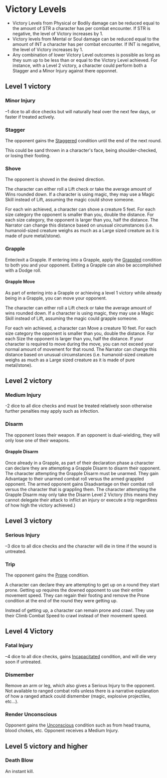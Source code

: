 # Victory Levels

- Victory Levels from Physical or Bodily damage can be reduced equal to the amount of STR a character has per combat encounter. If STR is negative, the level of Victory increases by 1.
- Victory levels from Mental or Soul damage can be reduced equal to the amount of INT a character has per combat encounter. If INT is negative, the level of Victory increases by 1.
- Any combination of lower Victory Level outcomes is possible as long as they sum up to be less than or equal to the Victory Level achieved. For instance, with a Level 2 victory, a character could perform both a Stagger and a Minor Injury against there opponnet.

## Level 1 victory

### Minor Injury

–1 dice to all dice checks but will naturally heal over the next few days, or faster if treated actively.

### Stagger

The opponent gains the [Staggered](./Conditions.md#staggered) condition until the end of the next round.

This could be sand thrown in a character's face, being shoulder-checked, or losing their footing.

### Shove

The opponent is shoved in the desired direction.

The character can either roll a Lift check or take the average amount of Wins rounded down. If a character is using magic, they may use a Magic Skill instead of Lift, assuming the magic could shove someone.

For each win achieved, a character can shove a creature 5 feet. For each size category the opponent is smaller than you, double the distance. For each size category, the opponent is larger than you, half the distance. The Narrator can change this distance based on unusual circumstances (i.e. humanoid-sized creature weighs as much as a Large sized creature as it is made of pure metal/stone).

### Grapple

Enter/exit a Grapple. If entering into a Grapple, apply the [Grappled](./Conditions.md#grappled) condition to both you and your opponent. Exiting a Grapple can also be accomplished with a Dodge roll.

#### Grapple Move

As part of entering into a Grapple or achieving a level 1 victory while already being in a Grapple, you can move your opponent.

The character can either roll a Lift check or take the average amount of wins rounded down. If a character is using magic, they may use a Magic Skill instead of Lift, assuming the magic could grapple someone.

For each win achieved, a character can Move a creature 10 feet. For each size category the opponent is smaller than you, double the distance. For each Size the opponent is larger than you, half the distance. If your character is required to move during the move, you can not exceed your normal amount of movement for that round. The Narrator can change this distance based on unusual circumstances (i.e. humanoid-sized creature weighs as much as a Large sized creature as it is made of pure metal/stone).

## Level 2 victory

### Medium Injury

-2 dice to all dice checks and must be treated relatively soon otherwise further penalties may apply such as infection.

### Disarm

The opponent loses their weapon. If an opponent is dual-wielding, they will only lose one of their weapons.

#### Grapple Disarm

Once already in a Grapple, as part of their declaration phase a character can declare they are attempting a Grapple Disarm to disarm their opponent. The character attempting the Grapple Disarm must be unarmed. They gain Advantage to their unarmed combat roll versus the armed grappled opponent. The armed opponent gains Disadvantage on their combat roll versus the character that is grappling them. The character attempting the Grapple Disarm may only take the Disarm Level 2 Victory (this means they cannot delegate their attack to inflict an injury or execute a trip regardless of how high the victory achieved.)

## Level 3 victory

### Serious Injury

–3 dice to all dice checks and the character will die in time if the wound is untreated.

### Trip

The opponent gains the [Prone](./Conditions.md#prone) condition.

A character can declare they are attempting to get up on a round they start prone. Getting up requires the downed opponent to use their entire movement speed. They can regain their footing and remove the Prone condition at the end of the round they were getting up.

Instead of getting up, a character can remain prone and crawl. They use their Climb Combat Speed to crawl instead of their movement speed.

## Level 4 Victory

### Fatal Injury

–4 dice to all dice checks, gains [Incapacitated](./Conditions.md#incapacitated) condition, and will die very soon if untreated.

### Dismember

Remove an arm or leg, which also gives a Serious Injury to the opponent. Not available to ranged combat rolls unless there is a narrative explanation of how a ranged attack could dismember (magic, explosive projectiles, etc...).

### Render Unconscious

Opponent gains the [Unconscious](./Conditions.md#unconscious) condition such as from head trauma, blood chokes, etc. Opponent receives a Medium Injury.

## Level 5 victory and higher

### Death Blow

An instant kill.
